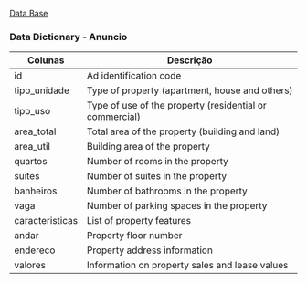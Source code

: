
[Data Base](https://github.com/Lacerdash/Alura-Data-Science-Challenge-II/blob/main/data/semana-1.zip)

### Data Dictionary - Anuncio

| Colunas         | Descrição                                                      |
|-----------------|----------------------------------------------------------------|
| id              | Ad identification code                                         |
| tipo_unidade    | Type of property (apartment, house and others)                 |
| tipo_uso        | Type of use of the property (residential or commercial)        |
| area_total      | Total area of ​​the property (building and land)                 |
| area_util       | Building area of ​​the property                                  |
| quartos         | Number of rooms in the property                                |
| suites          | Number of suites in the property                               |
| banheiros       | Number of bathrooms in the property                            |
| vaga            | Number of parking spaces in the property                       |
| caracteristicas | List of property features                                      |
| andar           | Property floor number                                          |
| endereco        | Property address information                                   |
| valores         | Information on property sales and lease values                 |

